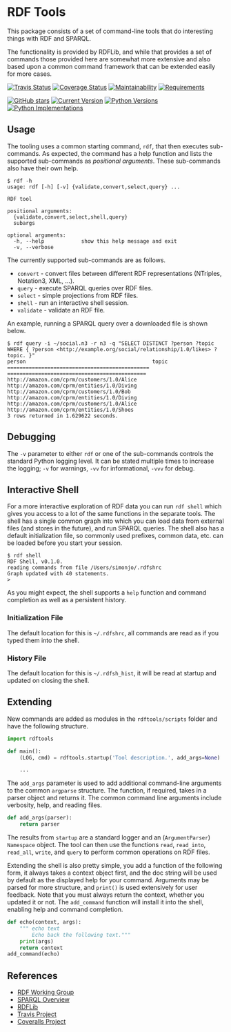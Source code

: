# RDF Tools

This package consists of a set of command-line tools that do interesting things with RDF and SPARQL.

The functionality is provided by RDFLib, and while that provides a set of commands those provided here are somewhat more extensive and also based upon a common command framework that can be extended easily for more cases.

[![Travis Status](https://travis-ci.org/johnstonskj/rdftools.svg?branch=master)](https://travis-ci.org/johnstonskj/rdftools)
[![Coverage Status](https://coveralls.io/repos/github/johnstonskj/rdftools/badge.svg?branch=master)](https://coveralls.io/github/johnstonskj/rdftools?branch=master)
[![Maintainability](https://api.codeclimate.com/v1/badges/713dc63ecf8f8efa44d7/maintainability)](https://codeclimate.com/github/johnstonskj/rdftools/maintainability)
[![Requirements](https://requires.io/github/johnstonskj/rdftools/requirements.svg?branch=master)](https://requires.io/github/johnstonskj/rdftools/requirements/?branch=master)
<!--
[![Doc Status](https://readthedocs.org/projects/rdftools/badge/?style=flat)](https://readthedocs.org/projects/rdftools)
-->
[![GitHub stars](https://img.shields.io/github/stars/johnstonskj/rdftools.svg)](https://github.com/johnstonskj/rdftools/stargazers)
[![Current Version](https://img.shields.io/pypi/v/rdftools.svg)](https://pypi.python.org/pypi/rdftools)
[![Python Versions](https://img.shields.io/pypi/pyversions/rdftools.svg)](https://pypi.python.org/pypi/rdftools)
[![Python Implementations](https://img.shields.io/pypi/implementation/rdftools.svg)](https://pypi.python.org/pypi/tdftools)

## Usage

The tooling uses a common starting command, `rdf`, that then executes sub-commands. As expected, the command has a help function and lists the supported sub-commands as _positional arguments_. These sub-commands also have their own help.

```
$ rdf -h
usage: rdf [-h] [-v] {validate,convert,select,query} ...

RDF tool

positional arguments:
  {validate,convert,select,shell,query}
  subargs

optional arguments:
  -h, --help            show this help message and exit
  -v, --verbose
```

The currently supported sub-commands are as follows.

* `convert` - convert files between different RDF representations (NTriples, Notation3, XML, ...).
* `query` - execute SPARQL queries over RDF files.
* `select` - simple projections from RDF files.
* `shell` - run an interactive shell session.
* `validate` - validate an RDF file.

An example, running a SPARQL query over a downloaded file is shown below.

```
$ rdf query -i ~/social.n3 -r n3 -q "SELECT DISTINCT ?person ?topic WHERE { ?person <http://example.org/social/relationship/1.0/likes> ?topic. }"
person                                         topic
============================================== =============================================
http://amazon.com/cprm/customers/1.0/Alice     http://amazon.com/cprm/entities/1.0/Diving
http://amazon.com/cprm/customers/1.0/Bob       http://amazon.com/cprm/entities/1.0/Diving
http://amazon.com/cprm/customers/1.0/Alice     http://amazon.com/cprm/entities/1.0/Shoes
3 rows returned in 1.629622 seconds.
```

## Debugging

The `-v` parameter to either `rdf` or one of the sub-commands controls the standard Python logging level. It can be stated multiple times to increase the logging; `-v` for warnings, `-vv` for informational, `-vvv` for debug.

## Interactive Shell

For a more interactive exploration of RDF data you can run `rdf shell` which gives you access to a lot of the same functions in the separate tools. The shell has a single common graph into which you can load data from external files (and stores in the future), and run SPARQL queries. The shell also has a default initialization file, so commonly used prefixes, common data, etc. can be loaded before you start your session.

```
$ rdf shell
RDF Shell, v0.1.0.
reading commands from file /Users/simonjo/.rdfshrc
Graph updated with 40 statements.
>
```

As you might expect, the shell supports a `help` function and command completion as well as a persistent history.

### Initialization File

The default location for this is `~/.rdfshrc`, all commands are read as if you typed them into the shell.

### History File

The default location for this is `~/.rdfsh_hist`, it will be read at startup and updated on closing the shell.

## Extending

New commands are added as modules in the `rdftools/scripts` folder and have the following structure.

```python
import rdftools

def main():
    (LOG, cmd) = rdftools.startup('Tool description.', add_args=None)

    ...
```

The `add_args` parameter is used to add additional command-line arguments to the common `argparse` structure. The function, if required, takes in a parser object and returns it. The common command line arguments include verbosity, help, and reading files.

```python
def add_args(parser):
    return parser

```

The results from `startup` are a standard logger and an (`ArgumentParser`) `Namespace` object. The tool can then use the functions `read`, `read_into`, `read_all`, `write`, and `query` to perform common operations on RDF files.

Extending the shell is also pretty simple, you add a function of the following form, it always takes a context object first, and the doc string will be used by default as the displayed help for your command. Arguments may be parsed for more structure, and `print()` is used extensively for user feedback. Note that you must always return the context, whether you updated it or not. The `add_command` function will install it into the shell, enabling help and command completion.

```python
def echo(context, args):
    """ echo text
        Echo back the following text."""
    print(args)
    return context
add_command(echo)
```

## References

* [RDF Working Group](https://www.w3.org/2011/rdf-wg/wiki/Main_Page)
* [SPARQL Overview](https://www.w3.org/TR/sparql11-overview/)
* [RDFLib](https://github.com/RDFLib/rdflib)
* [Travis Project](https://travis-ci.org/johnstonskj/rdftools)
* [Coveralls Project](https://coveralls.io/github/johnstonskj/rdftools)
